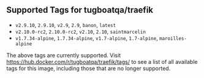 ## Supported Tags for tugboatqa/traefik

* `v2.9.10`, `2.9.10`, `v2.9`, `2.9`, `banon`, `latest`
* `v2.10.0-rc2`, `2.10.0-rc2`, `v2.10`, `2.10`, `saintmarcelin`
* `v1.7.34-alpine`, `1.7.34-alpine`, `v1.7-alpine`, `1.7-alpine`, `maroilles-alpine`

The above tags are currently supported. Visit https://hub.docker.com/r/tugboatqa/traefik/tags/ to see a list of all available tags for this image, including those that are no longer supported.
